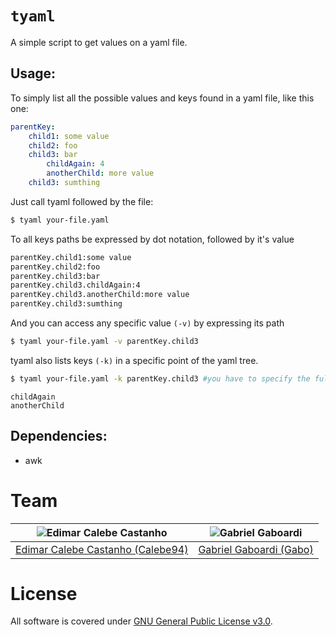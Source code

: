 # `tyaml`

A simple script to get values on a yaml file.

## Usage:
To simply list all the possible values and keys found in a yaml file, like this one:
```yaml
parentKey:
    child1: some value
    child2: foo
    child3: bar
        childAgain: 4
        anotherChild: more value
    child3: sumthing
```
Just call tyaml followed by the file:
```bash
$ tyaml your-file.yaml
```
To all keys paths be expressed by dot notation, followed by it's value
```bash
parentKey.child1:some value
parentKey.child2:foo
parentKey.child3:bar
parentKey.child3.childAgain:4
parentKey.child3.anotherChild:more value
parentKey.child3:sumthing
```
And you can access any specific value `(-v)` by expressing its path
```bash
$ tyaml your-file.yaml -v parentKey.child3
```

tyaml also lists keys `(-k)` in a specific point of the yaml tree.

```bash
$ tyaml your-file.yaml -k parentKey.child3 #you have to specify the full path
```
```
childAgain
anotherChild
```

## Dependencies:
- awk

# Team

| <img src="https://github.com/Calebe94.png?size=200" alt="Edimar Calebe Castanho"> | <img src="https://github.com/gbgabo.png?size=200" alt="Gabriel Gaboardi"> |
|:---------------------------------------------------------------------------------:|:-------------------------------------------------------------------------:|
| [Edimar Calebe Castanho (Calebe94)](https://github.com/Calebe94)                  | [Gabriel Gaboardi (Gabo)](https://github.com/gbgabo)                      |

# License

All software is covered under [GNU General Public License v3.0](https://www.gnu.org/licenses/gpl-3.0.en.html).
